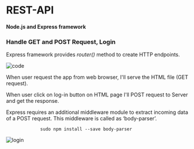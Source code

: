 # REST-API
#### Node.js and Express framework

### Handle GET and POST Request, Login

 Express framework provides *router()* method to create HTTP endpoints.

 
![code](https://user-images.githubusercontent.com/6881169/98713476-f604d100-2387-11eb-8866-50afdc4e05dd.png)


 When user request the app from web browser, I'll serve the HTML file (GET request).

When user click on log-in button on HTML page I'll  POST request to Server and get the response.

Express requires an additional middleware module to extract incoming data of a POST request. This middleware is called as ‘body-parser’. 


                 sudo npm install --save body-parser


![login](https://user-images.githubusercontent.com/6881169/98708535-91df0e80-2381-11eb-83a0-af5b237df362.png)

